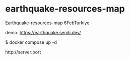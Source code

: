 # earthquake-resources-map
Earthquake-resources-map 6FebTurkiye

demo: https://earthquake.senih.dev/


$ docker compose up -d

http://server:port
